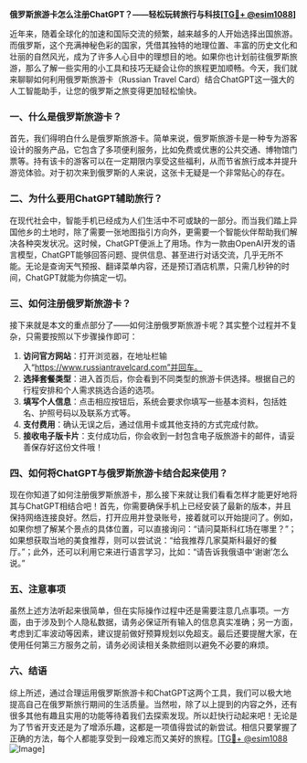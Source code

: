 **俄罗斯旅游卡怎么注册ChatGPT？——轻松玩转旅行与科技[[TG💪+ @esim1088](https://t.me/s/esim1088)]**

近年来，随着全球化的加速和国际交流的频繁，越来越多的人开始选择出国旅游。而俄罗斯，这个充满神秘色彩的国家，凭借其独特的地理位置、丰富的历史文化和壮丽的自然风光，成为了许多人心目中的理想目的地。如果你也计划前往俄罗斯旅游，那么了解一些实用的小工具和技巧无疑会让你的旅程更加顺畅。今天，我们就来聊聊如何利用俄罗斯旅游卡（Russian Travel Card）结合ChatGPT这一强大的人工智能助手，让您的俄罗斯之旅变得更加轻松愉快。

### 一、什么是俄罗斯旅游卡？

首先，我们得明白什么是俄罗斯旅游卡。简单来说，俄罗斯旅游卡是一种专为游客设计的服务产品，它包含了多项便利服务，比如免费或优惠的公共交通、博物馆门票等。持有该卡的游客可以在一定期限内享受这些福利，从而节省旅行成本并提升游览体验。对于初次来到俄罗斯的人来说，这张卡无疑是一个非常贴心的存在。

### 二、为什么要用ChatGPT辅助旅行？

在现代社会中，智能手机已经成为人们生活中不可或缺的一部分。而当我们踏上异国他乡的土地时，除了需要一张地图指引方向外，更需要一个智能伙伴帮助我们解决各种突发状况。这时候，ChatGPT便派上了用场。作为一款由OpenAI开发的语言模型，ChatGPT能够回答问题、提供信息、甚至进行对话交流，几乎无所不能。无论是查询天气预报、翻译菜单内容，还是预订酒店机票，只需几秒钟的时间，ChatGPT就能为你搞定一切。

### 三、如何注册俄罗斯旅游卡？

接下来就是本文的重点部分了——如何注册俄罗斯旅游卡呢？其实整个过程并不复杂，只需要按照以下步骤操作即可：

1. **访问官方网站**：打开浏览器，在地址栏输入“https://www.russiantravelcard.com”并回车。
2. **选择套餐类型**：进入首页后，你会看到不同类型的旅游卡供选择。根据自己的行程安排和个人需求挑选合适的选项。
3. **填写个人信息**：点击相应按钮后，系统会要求你填写一些基本资料，包括姓名、护照号码以及联系方式等。
4. **支付费用**：确认无误之后，通过信用卡或其他支持的方式完成付款。
5. **接收电子版卡片**：支付成功后，你会收到一封包含电子版旅游卡的邮件，请妥善保存好这份文件哦！

### 四、如何将ChatGPT与俄罗斯旅游卡结合起来使用？

现在你知道了如何注册俄罗斯旅游卡，那么接下来就让我们看看怎样才能更好地将其与ChatGPT相结合吧！首先，你需要确保手机上已经安装了最新的版本，并且保持网络连接良好。然后，打开应用并登录账号，接着就可以开始提问了。例如，如果你想了解某个景点的具体位置，可以直接询问：“请问莫斯科红场在哪里？”；如果想获取当地的美食推荐，则可以尝试说：“给我推荐几家莫斯科最好的餐厅。”；此外，还可以利用它来进行语言学习，比如：“请告诉我俄语中‘谢谢’怎么说。”

### 五、注意事项

虽然上述方法听起来很简单，但在实际操作过程中还是需要注意几点事项。一方面，由于涉及到个人隐私数据，请务必保证所有输入的信息真实准确；另一方面，考虑到汇率波动等因素，建议提前做好预算规划以免超支。最后还要提醒大家，在使用任何第三方服务之前，请务必阅读相关条款细则以避免不必要的麻烦。

### 六、结语

综上所述，通过合理运用俄罗斯旅游卡和ChatGPT这两个工具，我们可以极大地提高自己在俄罗斯旅行期间的生活质量。当然啦，除了以上提到的内容之外，还有很多其他有趣且实用的功能等待着我们去探索发现。所以赶快行动起来吧！无论是为了节省开支还是为了增添乐趣，这都是一项值得尝试的新尝试。相信只要掌握了正确的方法，每个人都能享受到一段难忘而又美好的旅程。[[TG💪+ @esim1088](https://t.me/s/esim1088) ![Image](https://i.postimg.cc/4NQfJmqS/Snipaste-2025-05-13-00-14-12.png)]